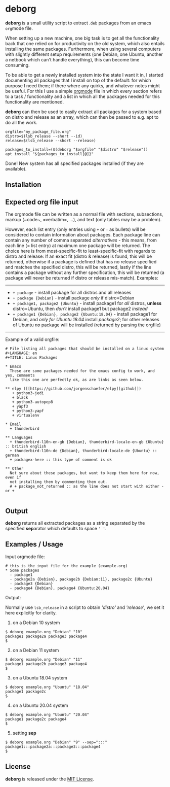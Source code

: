 # deborg

**deborg** is a small utility script to extract .`deb` packages from an emacs
`org`mode file.

When setting up a new machine, one big task is to get all the functionality back
that one relied on for productivity on the old system, which also entails
installing the same packages. Furthermore, when using several computers with
slightly different setup requirements (one Debian, one Ubuntu, another a netbook
which can't handle everything), this can become time consuming.

To be able to get a newly installed system into the state I want it in, I
started documenting all packages that I install on top of the default: for which
purpose I need them; if there where any quirks, and whatever notes might be
useful. For this I use a simple [orgmode][orgmode] file in which every section
refers to a task / functionality and a list in which all the packages needed for
this functionality are mentioned.

**deborg** can then be used to easily extract all packages for a system based on
distro and release as an array, which can then be passed to e.g. apt to do all
the work.

```
orgfile="my_package_file.org"
distro=$(lsb_release --short --id)
release=$(lsb_release --short --release)

packages_to_install=($(deborg "$orgfile" "$distro" "$release"))
apt install "${packages_to_install[@]}"
```

Done! New system has all specified packages installed (if they are available).


## Installation


## Expected org file input

The orgmode file can be written as a normal file with sections, subsections,
markup (~code~, =verbatim=, ...), and text (only tables may be a problem).

However, each list entry (only entries using `+` or `-` as bullets) will be
considered to contain information about packages. Each package line can contain
any number of comma separated *alternatives* - this means, from each line (=
list entry) at maximum one package will be returned. The choice here is from
most-specific-fit to least-specific-fit with regards to distro and release: If
an exact fit (distro & release) is found, this will be returned, otherwise if a
package is defined that has no release specified and matches the specified
distro, this will be returned, lastly if the line contains a package without any
further specification, this will be returned (a package will never be returned
if distro or release mis-match). Examples:

---

* `+ package` - 
  install package for all distros and all releases
* `+ package {Debian}` -
  install package *only* if distro=Debian
* `+ package1, package2 {Ubuntu}` -
  install package1 for *all* distros, **unless** distro=Ubuntu, then *don't*
  install package1 but package2 *instead*
* `+ package1 {Debian}, package2 {Ubuntu:18.04}` -
  install package1 for Debian, and *only for Ubuntu 18.04* install *package2*; for
  other releases of Ubuntu *no* package will be installed (returned by parsing
  the orgfile)

---

Example of a valid orgfile:


```
# File listing all packages that should be installed on a linux system
#+LANGUAGE: en
#+TITLE: Linux Packages

* Emacs
  These are some packages needed for the emacs config to work, and yes, comments
  like this one are perfectly ok, as are links as seen below.

** elpy ([[https://github.com/jorgenschaefer/elpy][github]])
   + python3-jedi
   + black
   + python3-autopep8
   + yapf3
   + python3-yapf
   + virtualenv

* Email
  + thunderbird
    
** Languages
  + thunderbird-l10n-en-gb {Debian}, thunderbird-locale-en-gb {Ubuntu} :: british english
  + thunderbird-l10n-de {Debian}, thunderbird-locale-de {Ubuntu} :: german
  + packagex-here :: this type of comment is ok
  
** Other
  Not sure about these packages, but want to keep them here for now, even if
  not installing them by commenting them out.
  # + package_not_returned :: as the line does not start with either - or +
  
```


## Output

**deborg** returns all extracted packages as a string separated by the specified
**sep**arator which defaults to space `' '`.


## Examples / Usage

Input orgmode file:
```
# this is the input file for the example (example.org)
* Some packages
  - package1
  - package2a {Debian}, package2b {Debian:11}, package2c {Ubuntu}
  - package3 {Debian}
  - package4 {Debian}, package4 {Ubuntu:20.04}
```

Output:

Normally use `lsb_release` in a script to obtain *'distro'* and *'release'*, we
set it here explicitly for clarity.

1) on a Debian 10 system
```
$ deborg example.org "Debian" "10"
package1 package2a package3 package4
$
```

2) on a Debian 11 system
```
$ deborg example.org "Debian" "11"
package1 package2b package3 package4
$
```

3) on a Ubuntu 18.04 system
```
$ deborg example.org "Ubuntu" "18.04"
package1 package2c
$
```

4) on a Ubuntu 20.04 system
```
$ deborg example.org "Ubuntu" "20.04"
package1 package2c package4
$
```

5) setting **sep**
```
$ deborg example.org "Debian" "9" --sep=":::"
package1:::package2a:::package3:::package4
$
```


## License

**deborg** is released under the [MIT License][MIT spdx].


[orgmode]: https://orgmode.org/
[MIT spdx]: https://spdx.org/licenses/MIT.html
